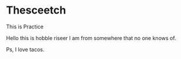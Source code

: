 # Thesceetch 
This is Practice

Hello this is hobble riseer
I am from somewhere that no one knows of.

Ps,
I love tacos.
